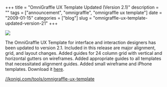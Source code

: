 +++
title = "OmniGraffle UX Template Updated (Version 2.1)"
description = ""
tags = ["announcement", "omnigraffle", "omnigraffle ux template"]
date = "2009-01-15"
categories = ["blog"]
slug = "omnigraffle-ux-template-updated-version-21"
+++



  <div class="notebook-screenshot"><a href="../tools/omnigraffle-ux-template.html"><img src="/media/bluga/wt496fa2c8296bf.jpg"/></a></div><p>The OmniGraffle UX Template for interface and interaction designers has been updated to version 2.1. Included in this release are major alignment, grid, and layout changes. Added guides for 24 column grid with vertical and horizontal gutters on wireframes. Added appropriate guides to all templates that necessitated alignment guides. Added small wireframe and iPhone templates. Download it <a href="../tools/omnigraffle-ux-template.html">here</a>.</p>
    
  <a href="../tools/omnigraffle-ux-template.html">//konigi.com/tools/omnigraffle-ux-template</a>
